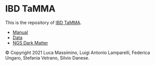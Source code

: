 # IBD TaMMA

This is the repository of [IBD TaMMA](https://ibd-meta-analysis.herokuapp.com/).

 - [Manual](https://ibd-tamma.readthedocs.io/)
 - [Data](https://github.com/Humanitas-Danese-s-omics/ibd-meta-analysis-data)
 - [NGS Dark Matter](https://dataverse.harvard.edu/dataverse/tamma-dark-matter)

© Copyright 2021 Luca Massimino, Luigi Antonio Lamparelli, Federica Ungaro, Stefania Vetrano, Silvio Danese.
